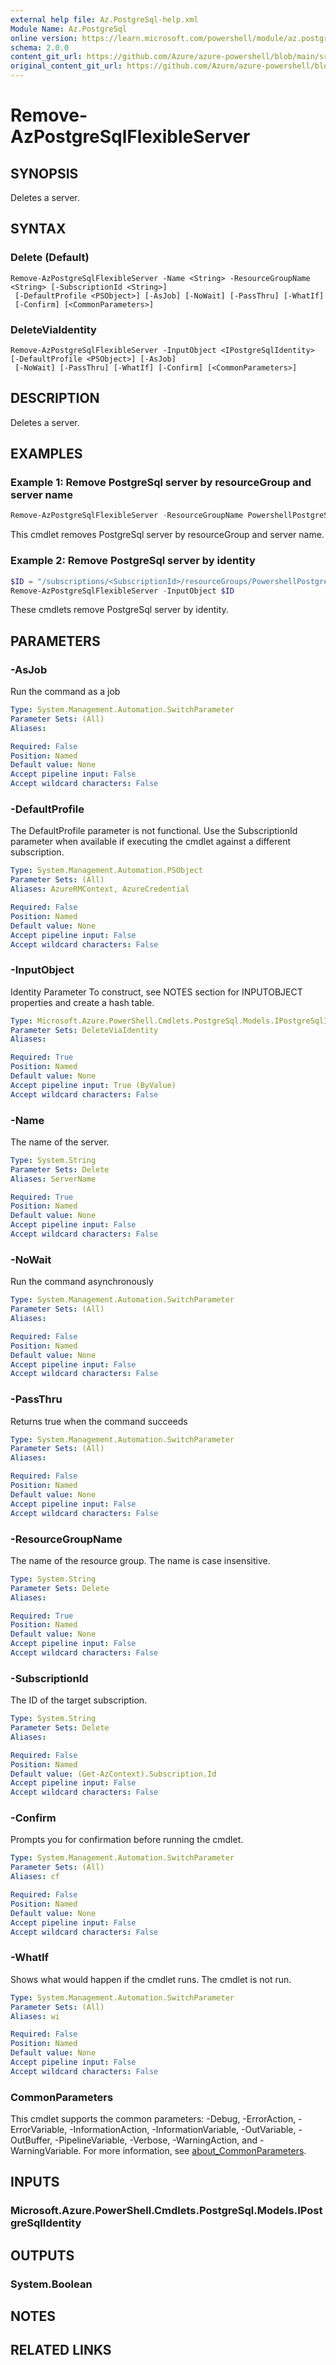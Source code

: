 ```yaml
---
external help file: Az.PostgreSql-help.xml
Module Name: Az.PostgreSql
online version: https://learn.microsoft.com/powershell/module/az.postgresql/remove-azpostgresqlflexibleserver
schema: 2.0.0
content_git_url: https://github.com/Azure/azure-powershell/blob/main/src/PostgreSql/PostgreSql/help/Remove-AzPostgreSqlFlexibleServer.md
original_content_git_url: https://github.com/Azure/azure-powershell/blob/main/src/PostgreSql/PostgreSql/help/Remove-AzPostgreSqlFlexibleServer.md
---
```


# Remove-AzPostgreSqlFlexibleServer

## SYNOPSIS
Deletes a server.

## SYNTAX

### Delete (Default)
```
Remove-AzPostgreSqlFlexibleServer -Name <String> -ResourceGroupName <String> [-SubscriptionId <String>]
 [-DefaultProfile <PSObject>] [-AsJob] [-NoWait] [-PassThru] [-WhatIf]
 [-Confirm] [<CommonParameters>]
```

### DeleteViaIdentity
```
Remove-AzPostgreSqlFlexibleServer -InputObject <IPostgreSqlIdentity> [-DefaultProfile <PSObject>] [-AsJob]
 [-NoWait] [-PassThru] [-WhatIf] [-Confirm] [<CommonParameters>]
```

## DESCRIPTION
Deletes a server.

## EXAMPLES

### Example 1: Remove PostgreSql server by resourceGroup and server name
```powershell
Remove-AzPostgreSqlFlexibleServer -ResourceGroupName PowershellPostgreSqlTest -Name postgresql-test
```

This cmdlet removes PostgreSql server by resourceGroup and server name.

### Example 2: Remove PostgreSql server by identity
```powershell
$ID = "/subscriptions/<SubscriptionId>/resourceGroups/PowershellPostgreSqlTest/providers/Microsoft.DBforPostgreSQL/flexibleServers/postgresql-test"
Remove-AzPostgreSqlFlexibleServer -InputObject $ID
```

These cmdlets remove PostgreSql server by identity.

## PARAMETERS

### -AsJob
Run the command as a job

```yaml
Type: System.Management.Automation.SwitchParameter
Parameter Sets: (All)
Aliases:

Required: False
Position: Named
Default value: None
Accept pipeline input: False
Accept wildcard characters: False
```

### -DefaultProfile
The DefaultProfile parameter is not functional.
Use the SubscriptionId parameter when available if executing the cmdlet against a different subscription.

```yaml
Type: System.Management.Automation.PSObject
Parameter Sets: (All)
Aliases: AzureRMContext, AzureCredential

Required: False
Position: Named
Default value: None
Accept pipeline input: False
Accept wildcard characters: False
```

### -InputObject
Identity Parameter
To construct, see NOTES section for INPUTOBJECT properties and create a hash table.

```yaml
Type: Microsoft.Azure.PowerShell.Cmdlets.PostgreSql.Models.IPostgreSqlIdentity
Parameter Sets: DeleteViaIdentity
Aliases:

Required: True
Position: Named
Default value: None
Accept pipeline input: True (ByValue)
Accept wildcard characters: False
```

### -Name
The name of the server.

```yaml
Type: System.String
Parameter Sets: Delete
Aliases: ServerName

Required: True
Position: Named
Default value: None
Accept pipeline input: False
Accept wildcard characters: False
```

### -NoWait
Run the command asynchronously

```yaml
Type: System.Management.Automation.SwitchParameter
Parameter Sets: (All)
Aliases:

Required: False
Position: Named
Default value: None
Accept pipeline input: False
Accept wildcard characters: False
```

### -PassThru
Returns true when the command succeeds

```yaml
Type: System.Management.Automation.SwitchParameter
Parameter Sets: (All)
Aliases:

Required: False
Position: Named
Default value: None
Accept pipeline input: False
Accept wildcard characters: False
```

### -ResourceGroupName
The name of the resource group.
The name is case insensitive.

```yaml
Type: System.String
Parameter Sets: Delete
Aliases:

Required: True
Position: Named
Default value: None
Accept pipeline input: False
Accept wildcard characters: False
```

### -SubscriptionId
The ID of the target subscription.

```yaml
Type: System.String
Parameter Sets: Delete
Aliases:

Required: False
Position: Named
Default value: (Get-AzContext).Subscription.Id
Accept pipeline input: False
Accept wildcard characters: False
```

### -Confirm
Prompts you for confirmation before running the cmdlet.

```yaml
Type: System.Management.Automation.SwitchParameter
Parameter Sets: (All)
Aliases: cf

Required: False
Position: Named
Default value: None
Accept pipeline input: False
Accept wildcard characters: False
```

### -WhatIf
Shows what would happen if the cmdlet runs.
The cmdlet is not run.

```yaml
Type: System.Management.Automation.SwitchParameter
Parameter Sets: (All)
Aliases: wi

Required: False
Position: Named
Default value: None
Accept pipeline input: False
Accept wildcard characters: False
```

### CommonParameters
This cmdlet supports the common parameters: -Debug, -ErrorAction, -ErrorVariable, -InformationAction, -InformationVariable, -OutVariable, -OutBuffer, -PipelineVariable, -Verbose, -WarningAction, and -WarningVariable. For more information, see [about_CommonParameters](http://go.microsoft.com/fwlink/?LinkID=113216).

## INPUTS

### Microsoft.Azure.PowerShell.Cmdlets.PostgreSql.Models.IPostgreSqlIdentity

## OUTPUTS

### System.Boolean

## NOTES

## RELATED LINKS
